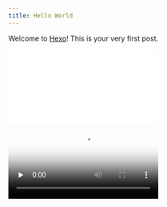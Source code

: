 ```yaml
---
title: Hello World
---
```

Welcome to [Hexo](https://hexo.io/)! This is your very first post. 

<iframe src="//player.bilibili.com/player.html?aid=55355837&cid=96792753&page=1" scrolling="no" border="0" frameborder="no" framespacing="0" allowfullscreen="true"> </iframe>

<video id="video" controls="" preload="none" poster="http://om2bks7xs.bkt.clouddn.com/2017-08-26-Markdown-Advance-Video.jpg">
      <source id="mp4" src="//player.bilibili.com/player.html?aid=55355837&cid=96792753&page=1" type="video/mp4">
      </video>
